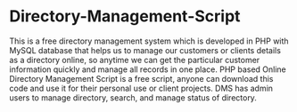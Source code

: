 # Directory-Management-Script
This is a free directory management system which is developed in PHP with MySQL database that helps us to manage our customers or clients details as a directory online, so anytime we can get the particular customer information quickly and manage all records in one place. PHP based Online Directory Management Script is a free script, anyone can download this code and use it for their personal use or client projects. DMS has admin users to manage directory, search, and manage status of directory.
